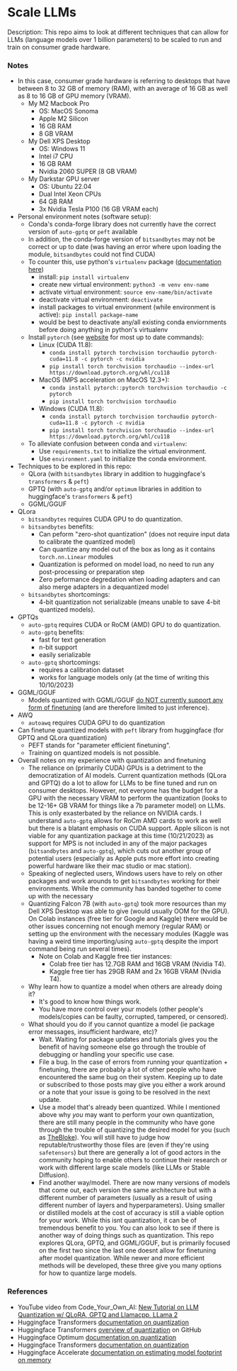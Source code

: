 # Scale LLMs

Description: This repo aims to look at different techniques that can allow for LLMs (language models over 1 billion parameters) to be scaled to run and train on consumer grade hardware.


### Notes

 - In this case, consumer grade hardware is referring to desktops that have between 8 to 32 GB of memory (RAM), with an average of 16 GB as well as 8 to 16 GB of GPU memory (VRAM).
	 - My M2 Macbook Pro
		 - OS: MacOS Sonoma
		 - Apple M2 Silicon
		 - 16 GB RAM
		 - 8 GB VRAM
	 - My Dell XPS Desktop
		 - OS: Windows 11
		 - Intel i7 CPU
		 - 16 GB RAM
		 - Nvidia 2060 SUPER (8 GB VRAM)
	 - My Darkstar GPU server
		 - OS: Ubuntu 22.04
		 - Dual Intel Xeon CPUs
		 - 64 GB RAM
		 - 3x Nvidia Tesla P100 (16 GB VRAM each)
 - Personal environment notes (software setup):
	 - Conda's conda-forge library does not currently have the correct version of `auto-gptq` or `peft` available
	 - In addition, the conda-forge version of `bitsandbytes` may not be correct or up to date (was having an error where upon loading the module, `bitsandbytes` could not find CUDA)
	 - To counter this, use python's `virtualenv` package ([documentation here](https://packaging.python.org/en/latest/guides/installing-using-pip-and-virtual-environments/))
		 - install: `pip install virtualenv`
		 - create new virtual environment: `python3 -m venv env-name`
		 - activate virtual environment: `source env-name/bin/activate`
		 - deactivate virtual environment: `deactivate`
		 - install packages to virtual environment (while environment is active): `pip install package-name`
		 - would be best to deactivate any/all existing conda enviornments before doing anything in python's virtualenv
	 - Install `pytorch` (see [website](https://pytorch.org/) for most up to date commands):
		 - Linux (CUDA 11.8):
			 - `conda install pytorch torchvision torchaudio pytorch-cuda=11.8 -c pytorch -c nvidia`
			 - `pip install torch torchvision torchaudio --index-url https://download.pytorch.org/whl/cu118`
		 - MacOS (MPS acceleration on MacOS 12.3+): 
			 - `conda install pytorch::pytorch torchvision torchaudio -c pytorch`
			 - `pip install torch torchvision torchaudio`
		 - Windows (CUDA 11.8):
			 - `conda install pytorch torchvision torchaudio pytorch-cuda=11.8 -c pytorch -c nvidia`
			 - `pip install torch torchvision torchaudio --index-url https://download.pytorch.org/whl/cu118`
	 - To alleviate confusion between conda and `virtualenv`:
		 - Use `requirements.txt` to initialize the virtual environment.
		 - Use `environment.yaml` to initialize the conda environment.
 - Techniques to be explored in this repo:
	 - QLora (with `bitsandbytes` library in addition to huggingface's `transformers` & `peft`)
	 - GPTQ (with `auto-gptq` and/or `optimum` libraries in addition to huggingface's `transformers` & `peft`)
	 - GGML/GGUF
 - QLora
	 - `bitsandbytes` requires CUDA GPU to do quantization.
	 - `bitsandbytes` benefits:
		 - Can peform "zero-shot quantization" (does not require input data to calibrate the quantized model)
		 - Can quantize any model out of the box as long as it contains `torch.nn.Linear` modules 
		 - Quantization is peformed on model load, no need to run any post-processing or preparation step
		 - Zero peformance degredation when loading adapters and can also merge adapters in a dequantized model
	 - `bitsandbytes` shortcomings:
		 - 4-bit quantization not serializable (means unable to save 4-bit quantized models).
 - GPTQs
	 - `auto-gptq` requires CUDA or RoCM (AMD) GPU to do quantization.
	 - `auto-gptq` benefits:
		 - fast for text generation
		 - n-bit support
		 - easily serializable
	 - `auto-gptq` shortcomings:
		 - requires a calibration dataset
		 - works for language models only (at the time of writing this 10/10/2023)
 - GGML/GGUF
	 - Models quantized with GGML/GGUF [do NOT currently support any form of finetuning](https://github.com/ggerganov/ggml/issues/8) (and are therefore limited to just inference).
 - AWQ
	 - `autoawq` requires CUDA GPU to do quantization
 - Can finetune quantized models with `peft` library from huggingface (for GPTQ and QLora quantization)
	 - PEFT stands for "parameter efficient finetuning".
	 - Training on quantized models is not possible.
 - Overall notes on my experience with quantization and finetuning
	 - The reliance on (primarily CUDA) GPUs is a detriment to the democratization of AI models. Current quantization methods (QLora and GPTQ) do a lot to allow for LLMs to be fine tuned and run on consumer desktops. However, not everyone has the budget for a GPU with the necessary VRAM to perform the quantization (looks to be 12-16+ GB VRAM for things like a 7b parameter model) on LLMs. This is only exasterbated by the reliance on NVIDIA cards. I understand `auto-gptq` allows for RoCm AMD cards to work as well but there is a blatant emphasis on CUDA support. Apple silicon is not viable for any quantization package at this time (10/21/2023) as support for MPS is not included in any of the major packages (`bitsandbytes` and `auto-gptq`), which cuts out another group of potential users (especially as Apple puts more effort into creating powerful hardware like their mac studio or mac station).
	 - Speaking of neglected users, Windows users have to rely on other packages and work arounds to get `bitsandbytes` working for their environments. While the community has banded together to come up with the necessary 
	 - Quantizing Falcon 7B (with `auto-gptq`) took more resources than my Dell XPS Desktop was able to give (would usually OOM for the GPU). On Colab instances (free tier for Google and Kaggle) there would be other issues concerning not enough memory (regular RAM) or setting up the environment with the necessary modules (Kaggle was having a weird time importing/using `auto-gptq` despite the import command being run several times).
		 - Note on Colab and Kaggle free tier instances:
			 - Colab free tier has 12.7GB RAM and 16GB VRAM (Nvidia T4).
			 - Kaggle free tier has 29GB RAM and 2x 16GB VRAM (Nvidia T4).
	 - Why learn how to quantize a model when others are already doing it?
		 - It's good to know how things work.
		 - You have more control over your models (other people's models/copies can be faulty, corrupted, tampered, or censored).
	 - What should you do if you cannot quantize a model (ie package error messages, insufficient hardware, etc)?
		 - Wait. Waiting for package updates and tutorials gives you the benefit of having someone else go through the trouble of debugging or handling your specific use case.
		 - File a bug. In the case of errors from running your quantization + finetuning, there are probably a lot of other people who have encountered the same bug on their system. Keeping up to date or subscribed to those posts may give you either a work around or a note that your issue is going to be resolved in the next update.
		 - Use a model that's already been quantized. While I mentioned above why *you* may want to perform your own quantization, there are still many people in the community who have gone through the trouble of quantizing the desired model for you (such as [TheBloke](https://huggingface.co/TheBloke)). You will still have to judge how reputable/trustworthy those files are (even if they're using `safetensors`) but there are generally a lot of good actors in the community hoping to enable others to continue their research or work with different large scale models (like LLMs or Stable Diffusion).
		 - Find another way/model. There are now many versions of models that come out, each version the same architecture but with a different number of parameters (usually as a result of using different number of layers and hyperparameters). Using smaller or distilled models at the cost of accuracy is still a viable option for your work. While this isnt quantization, it can be of tremendous benefit to you. You can also look to see if there is another way of doing things such as quantization. This repo explores QLora, GPTQ, and GGML/GGUF, but is primarily focused on the first two since the last one doesnt allow for finetuning after model quantization. While newer and more efficient methods will be developed, these three give you many options for how to quantize large models.


### References

 - YouTube video from Code_Your_Own_AI: [New Tutorial on LLM Quantization w/ QLoRA, GPTQ and Llamacpp, LLama 2](https://www.youtube.com/watch?v=YEVyupJxt1Q&ab_channel=code_your_own_AI)
 - Huggingface Transformers [documentation on quantization](https://huggingface.co/docs/text-generation-inference/conceptual/quantization)
 - Huggingface Transformers [overview of quantization](https://github.com/huggingface/blog/blob/main/overview-quantization-transformers.md) on GitHub
 - Huggingface Optimum [documentation on quantization](https://huggingface.co/docs/optimum/concept_guides/quantization)
 - Huggingface Transformers [documentation on quantization](https://huggingface.co/docs/transformers/main_classes/quantization)
 - Huggingface Accelerate [documentation on estimating model footprint on memory](https://huggingface.co/docs/accelerate/v0.23.0/en/usage_guides/model_size_estimator)